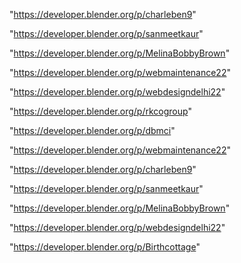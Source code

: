 "https://developer.blender.org/p/charleben9"

"https://developer.blender.org/p/sanmeetkaur"

"https://developer.blender.org/p/MelinaBobbyBrown"

"https://developer.blender.org/p/webmaintenance22"

"https://developer.blender.org/p/webdesigndelhi22"

 
"https://developer.blender.org/p/rkcogroup"


"https://developer.blender.org/p/dbmci"


"https://developer.blender.org/p/webmaintenance22"


"https://developer.blender.org/p/charleben9"


"https://developer.blender.org/p/sanmeetkaur"


"https://developer.blender.org/p/MelinaBobbyBrown"


"https://developer.blender.org/p/webdesigndelhi22"


"https://developer.blender.org/p/Birthcottage"


 

